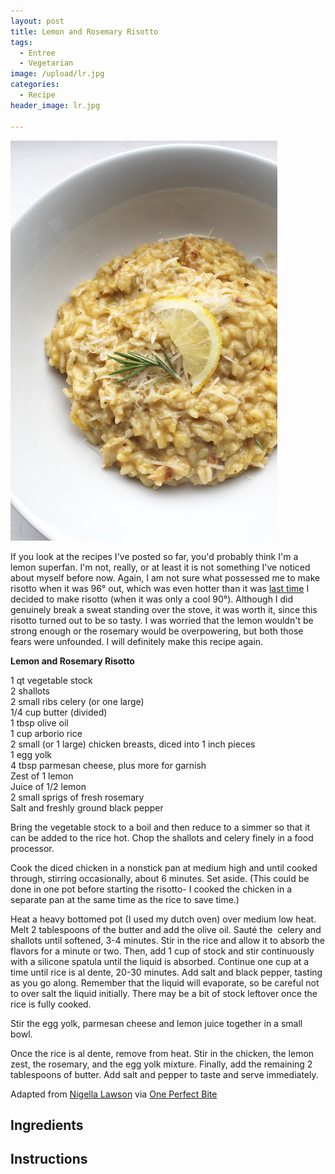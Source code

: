 ```yaml
---
layout: post
title: Lemon and Rosemary Risotto
tags:
  - Entree
  - Vegetarian
image: /upload/lr.jpg
categories:
  - Recipe
header_image: lr.jpg

---
```


![Image of Lemon and Rosemary Risotto.](/upload/lr.jpg)

If you look at the recipes I've posted so far, you'd probably think I'm a lemon superfan. I'm not, really, or at least it is not something I've noticed about myself before now. Again, I am not sure what possessed me to make risotto when it was 96° out, which was even hotter than it was [last time](http://www.hannahkilcoyne.com/2015/08/bacon-and-parmesan-risotto.html) I decided to make risotto (when it was only a cool 90°). Although I did genuinely break a sweat standing over the stove, it was worth it, since this risotto turned out to be so tasty. I was worried that the lemon wouldn't be strong enough or the rosemary would be overpowering, but both those fears were unfounded. I will definitely make this recipe again.  
  

  
  
**Lemon and Rosemary Risotto**  
  
1 qt vegetable stock  
2 shallots  
2 small ribs celery (or one large)  
1/4 cup butter (divided)  
1 tbsp olive oil  
1 cup arborio rice  
2 small (or 1 large) chicken breasts, diced into 1 inch pieces  
1 egg yolk  
4 tbsp parmesan cheese, plus more for garnish  
Zest of 1 lemon  
Juice of 1/2 lemon  
2 small sprigs of fresh rosemary  
Salt and freshly ground black pepper  
  
Bring the vegetable stock to a boil and then reduce to a simmer so that it can be added to the rice hot. Chop the shallots and celery finely in a food processor.  
  
Cook the diced chicken in a nonstick pan at medium high and until cooked through, stirring occasionally, about 6 minutes. Set aside. (This could be done in one pot before starting the risotto- I cooked the chicken in a separate pan at the same time as the rice to save time.)  
  
Heat a heavy bottomed pot (I used my dutch oven) over medium low heat. Melt 2 tablespoons of the butter and add the olive oil. Sauté the  celery and shallots until softened, 3-4 minutes. Stir in the rice and allow it to absorb the flavors for a minute or two. Then, add 1 cup of stock and stir continuously with a silicone spatula until the liquid is absorbed. Continue one cup at a time until rice is al dente, 20-30 minutes. Add salt and black pepper, tasting as you go along. Remember that the liquid will evaporate, so be careful not to over salt the liquid initially. There may be a bit of stock leftover once the rice is fully cooked.  
  
Stir the egg yolk, parmesan cheese and lemon juice together in a small bowl.  
  
Once the rice is al dente, remove from heat. Stir in the chicken, the lemon zest, the rosemary, and the egg yolk mixture. Finally, add the remaining 2 tablespoons of butter. Add salt and pepper to taste and serve immediately.  
  
Adapted from [Nigella Lawson](http://www.foodnetwork.com/recipes/nigella-lawson/lemon-risotto-recipe.html) via [One Perfect Bite](http://oneperfectbite.blogspot.com/2014/12/table-for-two-nigellas-lemon-risotto.html)

## Ingredients



## Instructions







